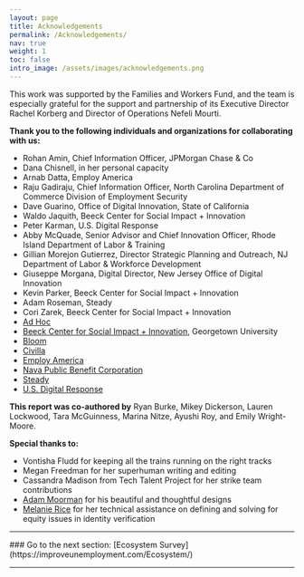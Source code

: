 ```yaml
---
layout: page
title: Acknowledgements
permalink: /Acknowledgements/
nav: true
weight: 1
toc: false
intro_image: /assets/images/acknowledgements.png
---
```


This work was supported by the Families and Workers Fund, and the team is especially grateful for the support and partnership of its Executive Director Rachel Korberg and Director of Operations Nefeli Mourti.

**Thank you to the following individuals and organizations for collaborating with us:**
*   Rohan Amin, Chief Information Officer, JPMorgan Chase & Co
*   Dana Chisnell, in her personal capacity
*   Arnab Datta, Employ America
*   Raju Gadiraju, Chief Information Officer, North Carolina Department of Commerce Division of Employment Security
*   Dave Guarino, Office of Digital Innovation, State of California
*   Waldo Jaquith, Beeck Center for Social Impact + Innovation
*   Peter Karman, U.S. Digital Response
*   Abby McQuade, Senior Advisor and Chief Innovation Officer, Rhode Island Department of Labor & Training
*   Gillian Morejon Gutierrez, Director Strategic Planning and Outreach, NJ Department of Labor & Workforce Development
*   Giuseppe Morgana, Digital Director, New Jersey Office of Digital Innovation
*   Kevin Parker, Beeck Center for Social Impact + Innovation
*   Adam Roseman, Steady
*   Cori Zarek, Beeck Center for Social Impact + Innovation
*   [Ad Hoc](https://adhoc.team/)
*   [Beeck Center for Social Impact + Innovation](https://beeckcenter.georgetown.edu/), Georgetown University
*   [Bloom](https://bloomworks.digital/)
*   [Civilla](https://civilla.org/)
*   [Employ America](https://employamerica.org/)
*   [Nava Public Benefit Corporation](https://www.navapbc.com/)
*   [Steady](https://steadyapp.com/)
*   [U.S. Digital Response](https://www.usdigitalresponse.org/)

**This report was co-authored by** Ryan Burke, Mikey Dickerson, Lauren Lockwood, Tara McGuinness, Marina Nitze, Ayushi Roy, and Emily Wright-Moore.

**Special thanks to:**
*   Vontisha Fludd for keeping all the trains running on the right tracks
*   Megan Freedman for her superhuman writing and editing
*   Cassandra Madison from Tech Talent Project for her strike team contributions
*   [Adam Moorman](https://www.linkedin.com/in/admoordesign/) for his beautiful and thoughtful designs
*   [Melanie Rice](https://www.linkedin.com/in/melanienrice/) for her technical assistance on defining and solving for equity issues in identity verification


<hr>
### Go to the next section: [Ecosystem Survey](https://improveunemployment.com/Ecosystem/)
<hr>


